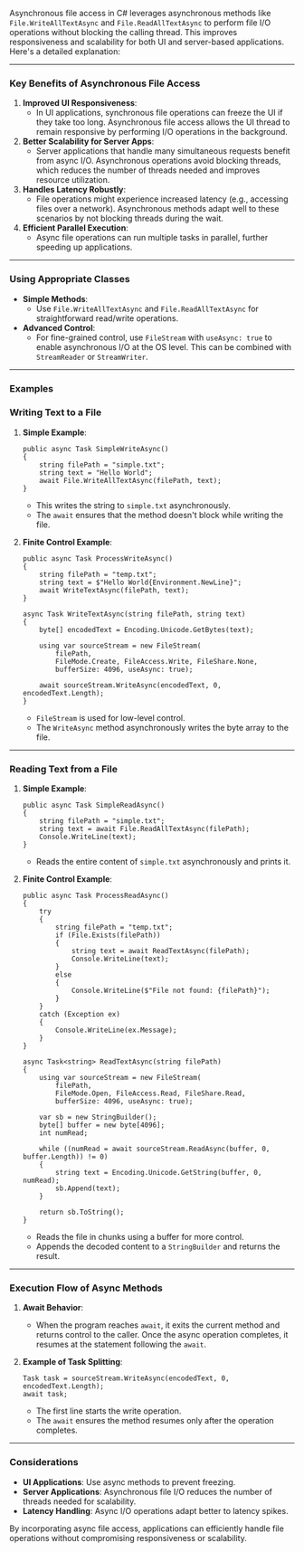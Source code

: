 Asynchronous file access in C# leverages asynchronous methods like `File.WriteAllTextAsync` and `File.ReadAllTextAsync` to perform file I/O operations without blocking the calling thread. This improves responsiveness and scalability for both UI and server-based applications. Here's a detailed explanation:

* * * * *

### **Key Benefits of Asynchronous File Access**

1.  **Improved UI Responsiveness**:
    -   In UI applications, synchronous file operations can freeze the UI if they take too long. Asynchronous file access allows the UI thread to remain responsive by performing I/O operations in the background.
2.  **Better Scalability for Server Apps**:
    -   Server applications that handle many simultaneous requests benefit from async I/O. Asynchronous operations avoid blocking threads, which reduces the number of threads needed and improves resource utilization.
3.  **Handles Latency Robustly**:
    -   File operations might experience increased latency (e.g., accessing files over a network). Asynchronous methods adapt well to these scenarios by not blocking threads during the wait.
4.  **Efficient Parallel Execution**:
    -   Async file operations can run multiple tasks in parallel, further speeding up applications.

* * * * *

### **Using Appropriate Classes**

-   **Simple Methods**:
    -   Use `File.WriteAllTextAsync` and `File.ReadAllTextAsync` for straightforward read/write operations.
-   **Advanced Control**:
    -   For fine-grained control, use `FileStream` with `useAsync: true` to enable asynchronous I/O at the OS level. This can be combined with `StreamReader` or `StreamWriter`.

* * * * *

### **Examples**

### **Writing Text to a File**

1.  **Simple Example**:

    ```
    public async Task SimpleWriteAsync()
    {
        string filePath = "simple.txt";
        string text = "Hello World";
        await File.WriteAllTextAsync(filePath, text);
    }

    ```

    -   This writes the string to `simple.txt` asynchronously.
    -   The `await` ensures that the method doesn't block while writing the file.
2.  **Finite Control Example**:

    ```
    public async Task ProcessWriteAsync()
    {
        string filePath = "temp.txt";
        string text = $"Hello World{Environment.NewLine}";
        await WriteTextAsync(filePath, text);
    }

    async Task WriteTextAsync(string filePath, string text)
    {
        byte[] encodedText = Encoding.Unicode.GetBytes(text);

        using var sourceStream = new FileStream(
            filePath,
            FileMode.Create, FileAccess.Write, FileShare.None,
            bufferSize: 4096, useAsync: true);

        await sourceStream.WriteAsync(encodedText, 0, encodedText.Length);
    }

    ```

    -   `FileStream` is used for low-level control.
    -   The `WriteAsync` method asynchronously writes the byte array to the file.

* * * * *

### **Reading Text from a File**

1.  **Simple Example**:

    ```
    public async Task SimpleReadAsync()
    {
        string filePath = "simple.txt";
        string text = await File.ReadAllTextAsync(filePath);
        Console.WriteLine(text);
    }

    ```

    -   Reads the entire content of `simple.txt` asynchronously and prints it.
2.  **Finite Control Example**:

    ```
    public async Task ProcessReadAsync()
    {
        try
        {
            string filePath = "temp.txt";
            if (File.Exists(filePath))
            {
                string text = await ReadTextAsync(filePath);
                Console.WriteLine(text);
            }
            else
            {
                Console.WriteLine($"File not found: {filePath}");
            }
        }
        catch (Exception ex)
        {
            Console.WriteLine(ex.Message);
        }
    }

    async Task<string> ReadTextAsync(string filePath)
    {
        using var sourceStream = new FileStream(
            filePath,
            FileMode.Open, FileAccess.Read, FileShare.Read,
            bufferSize: 4096, useAsync: true);

        var sb = new StringBuilder();
        byte[] buffer = new byte[4096];
        int numRead;

        while ((numRead = await sourceStream.ReadAsync(buffer, 0, buffer.Length)) != 0)
        {
            string text = Encoding.Unicode.GetString(buffer, 0, numRead);
            sb.Append(text);
        }

        return sb.ToString();
    }

    ```

    -   Reads the file in chunks using a buffer for more control.
    -   Appends the decoded content to a `StringBuilder` and returns the result.

* * * * *

### **Execution Flow of Async Methods**

1.  **Await Behavior**:

    -   When the program reaches `await`, it exits the current method and returns control to the caller. Once the async operation completes, it resumes at the statement following the `await`.
2.  **Example of Task Splitting**:

    ```
    Task task = sourceStream.WriteAsync(encodedText, 0, encodedText.Length);
    await task;

    ```

    -   The first line starts the write operation.
    -   The `await` ensures the method resumes only after the operation completes.

* * * * *

### **Considerations**

-   **UI Applications**: Use async methods to prevent freezing.
-   **Server Applications**: Asynchronous file I/O reduces the number of threads needed for scalability.
-   **Latency Handling**: Async I/O operations adapt better to latency spikes.

By incorporating async file access, applications can efficiently handle file operations without compromising responsiveness or scalability.